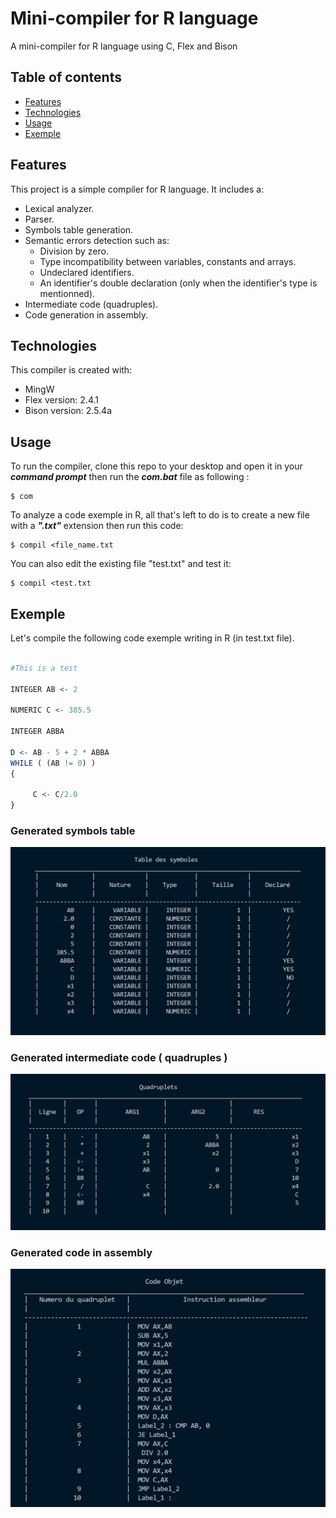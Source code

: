 # Mini-compiler for R language
 A mini-compiler for R language using C, Flex and Bison

## Table of contents
* [Features](#features)
* [Technologies](#technologies)
* [Usage](#usage)
* [Exemple](#exemple)

## Features
This project is a simple compiler for R language. It includes a:
* Lexical analyzer.
* Parser.
* Symbols table generation.
* Semantic errors detection such as:
  * Division by zero.
  * Type incompatibility between variables, constants and arrays.
  * Undeclared identifiers.
  * An identifier's double declaration (only when the identifier's type is mentionned).
* Intermediate code (quadruples).
* Code generation in assembly.
	
## Technologies
This compiler is created with:
* MingW
* Flex version: 2.4.1 
* Bison version: 2.5.4a
	
## Usage 
To run the compiler, clone this repo to your desktop and open it in your ***command prompt*** then run the ***com.bat*** file as following :

```
$ com

```
To analyze a code exemple in R, all that's left to do is to create a new file with a ***".txt"*** extension then run this code:

```
$ compil <file_name.txt

```

You can also edit the existing file "test.txt" and test it:

```
$ compil <test.txt

```

## Exemple

Let's compile the following code exemple writing in R (in test.txt file). 

```R

#This is a test 

INTEGER AB <- 2

NUMERIC C <- 385.5

INTEGER ABBA

D <- AB - 5 + 2 * ABBA
WHILE ( (AB != 0) )
{
  
     C <- C/2.0
}

```

### Generated symbols table

![Symbols Table](/images/table_des_symboles.png)

### Generated intermediate code ( quadruples )

![Quadruples Table](/images/table_des_quadruplets.png)

### Generated code in assembly

![Assembly code](/images/code_objet.png)

